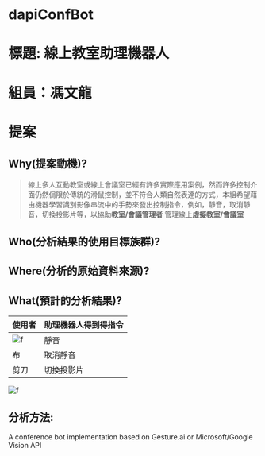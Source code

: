 # dapiConfBot
# 標題: 線上教室助理機器人
# 組員：馮文龍
# 提案
## Why(提案動機)?
> 線上多人互動教室或線上會議室已經有許多實際應用案例，然而許多控制介面仍然侷限於傳統的滑鼠控制，並不符合人類自然表達的方式，本組希望藉由機器學習識別影像串流中的手勢來發出控制指令，例如，靜音，取消靜音，切換投影片等，以協助**教室/會議管理者** 管理線上**虛擬教室/會議室**
## Who(分析結果的使用目標族群)?
## Where(分析的原始資料來源)?
## What(預計的分析結果)?




|使用者|助理機器人得到得指令| 
|--|--| 
|![f]( https://cdn3.iconfinder.com/data/icons/how-many-fingers-you-see/60/gesture-ok-512.png  "hand" )|靜音| 
|布|取消靜音| 
|剪刀|切換投影片|  




![f]( https://cdn3.iconfinder.com/data/icons/how-many-fingers-you-see/60/gesture-ok-512.png  "hand" )


## 分析方法:

A conference bot implementation based on Gesture.ai or Microsoft/Google Vision API
